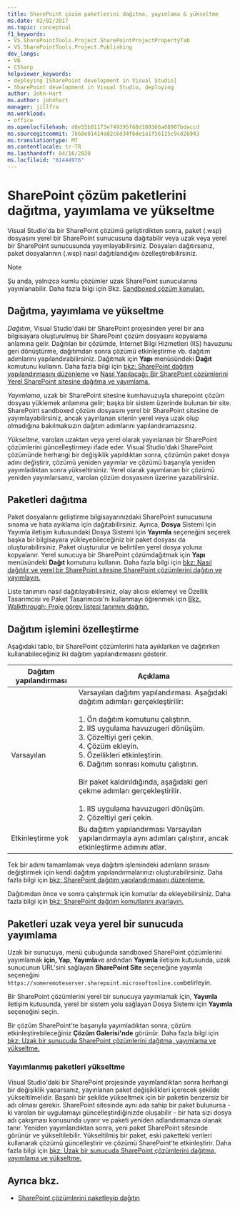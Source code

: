 ```yaml
---
title: SharePoint çözüm paketlerini dağıtma, yayımlama & yükseltme
ms.date: 02/02/2017
ms.topic: conceptual
f1_keywords:
- VS.SharePointTools.Project.SharePointProjectPropertyTab
- VS.SharePointTools.Project.Publishing
dev_langs:
- VB
- CSharp
helpviewer_keywords:
- deploying [SharePoint development in Visual Studio]
- SharePoint development in Visual Studio, deploying
author: John-Hart
ms.author: johnhart
manager: jillfra
ms.workload:
- office
ms.openlocfilehash: d8e55b01173e749395f60d189366a08907bdaccd
ms.sourcegitcommit: 7b60e81414a82c6d34f6de1a1f56115c9cd26943
ms.translationtype: MT
ms.contentlocale: tr-TR
ms.lasthandoff: 04/16/2020
ms.locfileid: "81444976"
---
```

# <a name="deploy-publish-and-upgrade-sharepoint-solution-packages"></a>SharePoint çözüm paketlerini dağıtma, yayımlama ve yükseltme
  Visual Studio'da bir SharePoint çözümü geliştirdikten sonra, paket (.wsp) dosyasını yerel bir SharePoint sunucusuna dağıtabilir veya uzak veya yerel bir SharePoint sunucusunda yayımlayabilirsiniz. Dosyaları dağıtırsanız, paket dosyalarının (.wsp) nasıl dağıtılandığını özelleştirebilirsiniz.

> [!NOTE]
> Şu anda, yalnızca kumlu çözümler uzak SharePoint sunucularına yayınlanabilir. Daha fazla bilgi için Bkz. [Sandboxed çözüm konuları.](../sharepoint/sandboxed-solution-considerations.md)

## <a name="deploy-publish-and-upgrade"></a>Dağıtma, yayımlama ve yükseltme
 *Dağıtım,* Visual Studio'daki bir SharePoint projesinden yerel bir ana bilgisayara oluşturulmuş bir SharePoint çözüm dosyasını kopyalama anlamına gelir. Dağıtılan bir çözümde, Internet Bilgi Hizmetleri (IIS) havuzunu geri dönüştürme, dağıtımdan sonra çözümü etkinleştirme vb. dağıtım adımlarını yapılandırabilirsiniz. Dağıtmak için **Yapı** menüsündeki **Dağıt** komutunu kullanın. Daha fazla bilgi için [bkz: SharePoint dağıtım yapılandırmasını düzenleme](../sharepoint/how-to-edit-a-sharepoint-deployment-configuration.md) ve [Nasıl Yapılacağı: Bir SharePoint çözümlerini Yerel SharePoint sitesine dağıtma ve yayımlama.](../sharepoint/how-to-deploy-and-publish-a-sharepoint-solution-to-a-local-sharepoint-site.md)

 *Yayımlama,* uzak bir SharePoint sitesine kumhavuzuyla sharepoint çözüm dosyası yüklemek anlamına gelir; başka bir sistem üzerinde bulunan bir site. SharePoint sandboxed çözüm dosyasını yerel bir SharePoint sitesine de yayımlayabilirsiniz, ancak yayınlanan sitenin yerel veya uzak olup olmadığına bakılmaksızın dağıtım adımlarını yapılandıramazsınız.

 *Yükseltme,* varolan uzaktan veya yerel olarak yayınlanan bir SharePoint çözümlerini güncelleştirmeyi ifade eder. Visual Studio'daki SharePoint çözümünde herhangi bir değişiklik yapıldıktan sonra, çözümün paket dosya adını değiştirir, çözümü yeniden yayımlar ve çözümü başarıyla yeniden yayımladıktan sonra yükseltirsiniz. Yerel olarak yayımlanan bir çözümü yeniden yayımlarsanız, varolan çözüm dosyasının üzerine yazabilirsiniz.

## <a name="deploy-packages"></a>Paketleri dağıtma
 Paket dosyalarını geliştirme bilgisayarınızdaki SharePoint sunucusuna sınama ve hata ayıklama için dağıtabilirsiniz. Ayrıca, **Dosya** Sistemi Için Yayımla iletişim kutusundaki Dosya Sistemi Için **Yayımla** seçeneğini seçerek başka bir bilgisayara yükleyebileceğiniz bir paket dosyası da oluşturabilirsiniz. Paket oluşturulur ve belirtilen yerel dosya yoluna kopyalanır. Yerel sunucuya bir SharePoint çözümdağıtmak için **Yapı** menüsündeki **Dağıt** komutunu kullanın. Daha fazla bilgi için [bkz: Nasıl dağıtılır ve yerel bir SharePoint sitesine SharePoint çözümlerini dağıtın ve yayımlayın.](../sharepoint/how-to-deploy-and-publish-a-sharepoint-solution-to-a-local-sharepoint-site.md)

 Liste tanımını nasıl dağıtılayabilirsiniz, olay alıcısı eklemeyi ve Özellik Tasarımcısı ve Paket Tasarımcısı'nı kullanmayı öğrenmek için [Bkz. Walkthrough: Proje görev listesi tanımını dağıtın.](../sharepoint/walkthrough-deploying-a-project-task-list-definition.md)

## <a name="customize-the-deployment-process"></a>Dağıtım işlemini özelleştirme
 Aşağıdaki tablo, bir SharePoint çözümlerini hata ayıklarken ve dağıtırken kullanabileceğiniz iki dağıtım yapılandırmasını gösterir.

|Dağıtım yapılandırması|Açıklama|
|------------------------------|-----------------|
|Varsayılan|Varsayılan dağıtım yapılandırması. Aşağıdaki dağıtım adımları gerçekleştirilir:<br /><br /> 1. Ön dağıtım komutunu çalıştırın.<br />2. IIS uygulama havuzugeri dönüşüm.<br />3. Çözeltiyi geri çekin.<br />4. Çözüm ekleyin.<br />5. Özellikleri etkinleştirin.<br />6. Dağıtım sonrası komutu çalıştırın.<br /><br /> Bir paket kaldırıldığında, aşağıdaki geri çekme adımları gerçekleştirilir.<br /><br /> 1. IIS uygulama havuzugeri dönüşüm.<br />2. Çözeltiyi geri çekin.|
|Etkinleştirme yok|Bu dağıtım yapılandırması Varsayılan yapılandırmayla aynı adımları çalıştırır, ancak etkinleştirme adımını atlar.|

 Tek bir adımı tamamlamak veya dağıtım işlemindeki adımların sırasını değiştirmek için kendi dağıtım yapılandırmalarınızı oluşturabilirsiniz. Daha fazla bilgi için [bkz: SharePoint dağıtım yapılandırmasını düzenleme.](../sharepoint/how-to-edit-a-sharepoint-deployment-configuration.md)

 Dağıtımdan önce ve sonra çalıştırmak için komutlar da ekleyebilirsiniz. Daha fazla bilgi için [bkz: SharePoint dağıtım komutlarını ayarlayın.](../sharepoint/how-to-set-sharepoint-deployment-commands.md)

## <a name="publish-packages-to-a-remote-or-local-server"></a>Paketleri uzak veya yerel bir sunucuda yayımlama
 Uzak bir sunucuya, menü çubuğunda sandboxed SharePoint çözümlerini yayımlamak **için, Yap**, **Yayımla**ve ardından **Yayımla** iletişim kutusunda, uzak sunucunun URL'sini sağlayan **SharePoint Site** seçeneğine yayımla seçeneğini `https://someremoteserver.sharepoint.microsoftonline.com`belirleyin.

 Bir SharePoint çözümlerini yerel bir sunucuya yayımlamak için, **Yayımla** iletişim kutusunda, yerel bir sistem yolu sağlayan Dosya Sistemi için **Yayımla** seçeneğini seçin.

 Bir çözüm SharePoint'te başarıyla yayımladıktan sonra, çözüm etkinleştirebileceğiniz **Çözüm Galerisi'nde** görünür. Daha fazla bilgi için [bkz: Uzak bir sunucuda SharePoint çözümlerini dağıtma, yayımlama ve yükseltme.](../sharepoint/how-to-deploy-publish-and-upgrade-sharepoint-solutions-on-a-remote-server.md)

### <a name="upgrade-published-packages"></a>Yayımlanmış paketleri yükseltme
 Visual Studio'daki bir SharePoint projesinde yayımlandıktan sonra herhangi bir değişiklik yaparsanız, yayınlanan paket değişiklikleri içerecek şekilde yükseltilmelidir. Başarılı bir şekilde yükseltmek için bir paketin benzersiz bir adı olması gerekir. SharePoint sitesinde aynı ada sahip bir paket bulunursa - ki varolan bir uygulamayı güncelleştirdiğinizde oluşabilir - bir hata sizi dosya adı çakışması konusunda uyarır ve paketi yeniden adlandırmanıza olanak tanır. Yeniden yayımlandıktan sonra, yeni paket SharePoint sitesinde görünür ve yükseltilebilir. Yükseltilmiş bir paket, eski paketteki verileri kullanarak çözümü güncelleştirir ve çözümü SharePoint'te etkinleştirir. Daha fazla bilgi için [bkz: Uzak bir sunucuda SharePoint çözümlerini dağıtma, yayımlama ve yükseltme.](../sharepoint/how-to-deploy-publish-and-upgrade-sharepoint-solutions-on-a-remote-server.md)

## <a name="see-also"></a>Ayrıca bkz.
- [SharePoint çözümlerini paketleyip dağıtın](../sharepoint/packaging-and-deploying-sharepoint-solutions.md)
